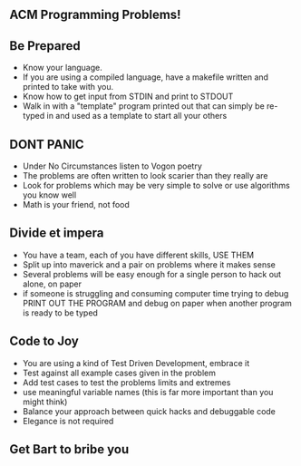 ## ACM Programming Problems! ##

## Be Prepared ##
  + Know your language.
  + If you are using a compiled language, have a makefile written and printed to take with you.
  + Know how to get input from STDIN and print to STDOUT
  + Walk in with a "template" program printed out that can simply be re-typed in and used as a template to start all your others

## DONT PANIC ##
  + Under No Circumstances listen to Vogon poetry
  + The problems are often written to look scarier than they really are
  + Look for problems which may be very simple to solve or use algorithms you know well
  + Math is your friend, not food

## Divide et impera ##
  + You have a team, each of you have different skills, USE THEM
  + Split up into maverick and a pair on problems where it makes sense
  + Several problems will be easy enough for a single person to hack out alone, on paper
  + if someone is struggling and consuming computer time trying to debug PRINT OUT THE PROGRAM and debug on paper when another program is ready to be typed

## Code to Joy ##
  + You are using a kind of Test Driven Development, embrace it
  + Test against all example cases given in the problem
  + Add test cases to test the problems limits and extremes
  + use meaningful variable names (this is far more important than you might think)
  + Balance your approach between quick hacks and debuggable code
  + Elegance is not required

## Get Bart to bribe you ##
